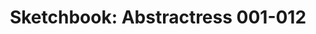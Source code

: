 ---
layout: post
title: "Sketchbook: Abstractress 001-012"
categories: [sketch]
images:
  feature:
    - id: portfolio/abstractress-001-012/abstractress-001
    - id: portfolio/abstractress-001-012/abstractress-002
    - id: portfolio/abstractress-001-012/abstractress-003
    - id: portfolio/abstractress-001-012/abstractress-004
    - id: portfolio/abstractress-001-012/abstractress-005
    - id: portfolio/abstractress-001-012/abstractress-006
    - id: portfolio/abstractress-001-012/abstractress-007
    - id: portfolio/abstractress-001-012/abstractress-008
    - id: portfolio/abstractress-001-012/abstractress-009
    - id: portfolio/abstractress-001-012/abstractress-010
    - id: portfolio/abstractress-001-012/abstractress-011
    - id: portfolio/abstractress-001-012/abstractress-012
tags:
  - abstractress
  - black-and-white
  - color
  - digital
  - krita
  - procreate
  - abstract
  - patterned
---